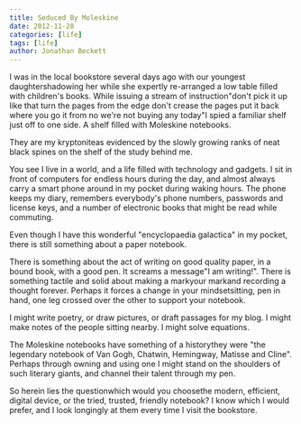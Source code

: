 ```yaml
---
title: Seduced By Moleskine
date: 2012-11-28
categories: [life]
tags: [life]
author: Jonathan Beckett
---
```


I was in the local bookstore several days ago with our youngest daughtershadowing her while she expertly re-arranged a low table filled with children's books. While issuing a stream of instruction"don't pick it up like that turn the pages from the edge don't crease the pages put it back where you go it from no we're not buying any today"I spied a familiar shelf just off to one side. A shelf filled with Moleskine notebooks.

They are my kryptoniteas evidenced by the slowly growing ranks of neat black spines on the shelf of the study behind me.

You see I live in a world, and a life filled with technology and gadgets. I sit in front of computers for endless hours during the day, and almost always carry a smart phone around in my pocket during waking hours. The phone keeps my diary, remembers everybody's phone numbers, passwords and license keys, and a number of electronic books that might be read while commuting.

Even though I have this wonderful "encyclopaedia galactica" in my pocket, there is still something about a paper notebook.

There is something about the act of writing on good quality paper, in a bound book, with a good pen. It screams a message"I am writing!". There is something tactile and solid about making a markyour markand recording a thought forever. Perhaps it forces a change in your mindsetsitting, pen in hand, one leg crossed over the other to support your notebook.

I might write poetry, or draw pictures, or draft passages for my blog. I might make notes of the people sitting nearby. I might solve equations.

The Moleskine notebooks have something of a historythey were "the legendary notebook of Van Gogh, Chatwin, Hemingway, Matisse and Cline". Perhaps through owning and using one I might stand on the shoulders of such literary giants, and channel their talent through my pen.

So herein lies the questionwhich would you choosethe modern, efficient, digital device, or the tried, trusted, friendly notebook? I know which I would prefer, and I look longingly at them every time I visit the bookstore.